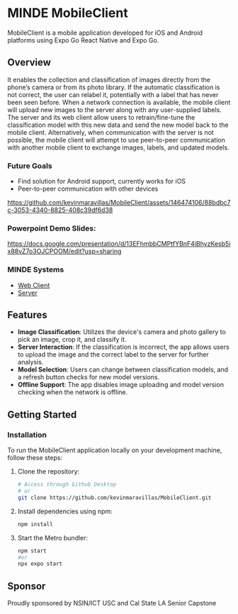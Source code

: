 # MINDE MobileClient
<a name="top"></a>
MobileClient is a mobile application developed for iOS and Android platforms using Expo Go React Native and Expo Go. 

## Overview
It enables the collection and classification of images directly from the phone’s camera or from its photo library. 
If the automatic classification is not correct, the user can relabel it, potentially with a label that has never been seen before. 
When a network connection is available, the mobile client will upload new images to the server along with any user-supplied labels. 
The server and its web client allow users to retrain/fine-tune the classification model with this new data and send the new model back to the mobile client. 
Alternatively, when communication with the server is not possible, the mobile client will attempt to use peer-to-peer communication with another 
mobile client to exchange images, labels, and updated models.

### Future Goals
- Find solution for Android support, currently works for iOS
- Peer-to-peer communication with other devices

https://github.com/kevinmaravillas/MobileClient/assets/146474106/88bdbc7c-3053-4340-8825-408c39df6d38

### Powerpoint Demo Slides:
https://docs.google.com/presentation/d/13EFhmbbCMPtfYBnF4iBhyzKesb5ix88vZ7o3OJCPOOM/edit?usp=sharing

### MINDE Systems
- [Web Client](https://github.com/Chaoward/Senior-Cap_WebClient)
- [Server](https://github.com/Chaoward/MlNDE_Server/)


## Features
- **Image Classification**: Utilizes the device's camera and photo gallery to pick an image, crop it, and classify it.
- **Server Interaction**: If the classification is incorrect, the app allows users to upload the image and the correct label to the server for further analysis.
- **Model Selection**: Users can change between classification models, and a refresh button checks for new model versions.
- **Offline Support**: The app disables image uploading and model version checking when the network is offline.

## Getting Started
### Installation
To run the MobileClient application locally on your development machine, follow these steps:

1. Clone the repository:
   ```bash
   # Access through Github Desktop
   # or
   git clone https://github.com/kevinmaravillas/MobileClient.git
   ```
2. Install dependencies using npm:
   ```bash
   npm install
   ```
3. Start the Metro bundler:
   ```bash
   npm start
   #or
   npx expo start
   ```
## Sponsor
Proudly sponsored by NSIN/ICT USC and Cal State LA Senior Capstone

